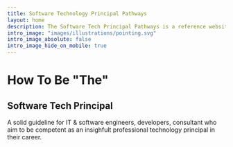 ```yaml
---
title: Software Technology Principal Pathways
layout: home
description: The Software Tech Principal Pathways is a reference website for IT & software engineers/developers/consultant who aims to grow to become a technology principal in their career. This website contains fundumental basics, concepts, growth roadmaps, techniques, why and hows as well as inisghts to technolgy focusing on delivering value to its readers. The Tech Pricipal Pathways offers a growth model to small-enterprise businesses, digital transformations, tech-at-core solutions.
intro_image: "images/illustrations/pointing.svg"
intro_image_absolute: false
intro_image_hide_on_mobile: true
---
```


# How To Be "The"
## Software Tech Principal

A solid guideline for IT & software engineers, developers, consultant who aim to be competent as an insighfult professional technology principal in their career.